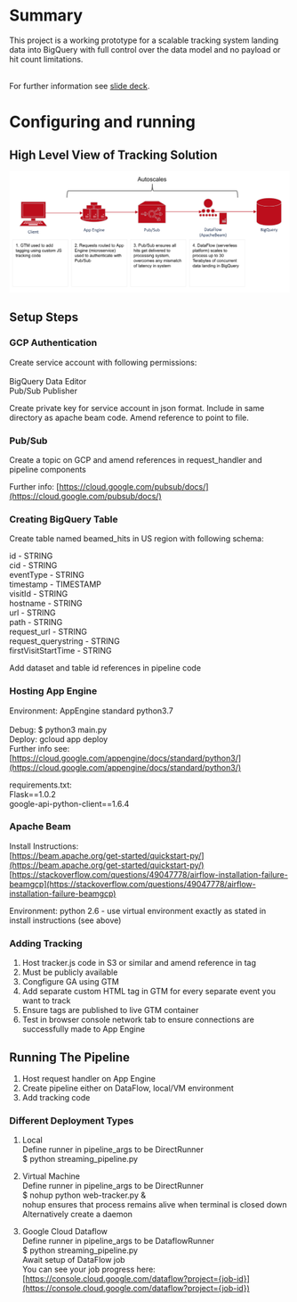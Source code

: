 # Summary

This project is a working prototype for a scalable tracking system landing data into BigQuery with full control over the data model and no payload or hit count limitations.<br/><br/>

For further information see [slide deck](https://docs.google.com/presentation/d/1CNwJ5Xg8dDTsVH6_CyLoAly3bjMKO6iuATM2QhaOqxc/).<br/>


# Configuring and running

## High Level View of Tracking Solution

![High Level View of Tracking Solution](https://github.com/nkoronka/custom-web-tracking-with-apache-beam/blob/master/high-level-solution.png?raw=true)<br/>

## Setup Steps

### GCP Authentication
Create service account with following permissions:<br/>
<br/>
BigQuery Data Editor<br/>
Pub/Sub Publisher<br/>

Create private key for service account in json format. Include in same directory as apache beam code. Amend reference to point to file.<br/>

### Pub/Sub
Create a topic on GCP and amend references in request_handler and pipeline components<br/>

Further info: [https://cloud.google.com/pubsub/docs/](https://cloud.google.com/pubsub/docs/)

### Creating BigQuery Table

Create table named beamed_hits in US region with following schema:<br/>

  id - STRING<br/>
  cid - STRING<br/>
  eventType - STRING<br/>
  timestamp - TIMESTAMP<br/>
  visitId - STRING<br/>
  hostname - STRING<br/>
  url - STRING<br/>
  path - STRING<br/>
  request_url - STRING<br/>
  request_querystring - STRING<br/>
  firstVisitStartTime - STRING<br/>

Add dataset and table id references in pipeline code<br/>


### Hosting App Engine

Environment: AppEngine standard python3.7<br/>
<br/>
Debug: $ python3 main.py<br/>
Deploy: gcloud app deploy<br/>
Further info see: [https://cloud.google.com/appengine/docs/standard/python3/](https://cloud.google.com/appengine/docs/standard/python3/)<br/>

requirements.txt:<br/>
  Flask==1.0.2<br/>
  google-api-python-client==1.6.4<br/>


### Apache Beam

Install Instructions:<br/>
[https://beam.apache.org/get-started/quickstart-py/](https://beam.apache.org/get-started/quickstart-py/)<br/>
[https://stackoverflow.com/questions/49047778/airflow-installation-failure-beamgcp](https://stackoverflow.com/questions/49047778/airflow-installation-failure-beamgcp)<br/>

Environment: python 2.6 - use virtual environment exactly as stated in install instructions (see above)<br/>


### Adding Tracking

1. Host tracker.js code in S3 or similar and amend reference in tag<br/>
2. Must be publicly available<br/>
3. Congfigure GA using GTM<br/>
4. Add separate custom HTML tag in GTM for every separate event you want to track<br/>
5. Ensure tags are published to live GTM container<br/>
6. Test in browser console network tab to ensure connections are successfully made to App Engine<br/>


## Running The Pipeline

1. Host request handler on App Engine<br/>
2. Create pipeline either on DataFlow, local/VM environment<br/>
3. Add tracking code<br/>


### Different Deployment Types

1. Local<br/>
  Define runner in pipeline_args to be DirectRunner<br/>
  $ python streaming_pipeline.py<br/>

2. Virtual Machine<br/>
  Define runner in pipeline_args to be DirectRunner<br/>
  $ nohup python web-tracker.py &<br/>
  nohup ensures that process remains alive when terminal is closed down<br/>
  Alternatively create a daemon<br/>

3. Google Cloud Dataflow<br/>
  Define runner in pipeline_args to be DataflowRunner<br/>
  $ python streaming_pipeline.py<br/>
  Await setup of DataFlow job<br/>
  You can see your job progress here: [https://console.cloud.google.com/dataflow?project={job-id}](https://console.cloud.google.com/dataflow?project={job-id})<br/>
